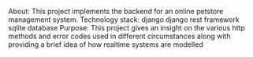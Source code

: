 About: 
This project implements the backend for an online petstore management system.
Technology stack:
django 
django rest framework
sqlite database
Purpose:
This project gives an insight on the various http methods and error codes used in different circumstances along with providing a brief idea of how realtime systems are modelled